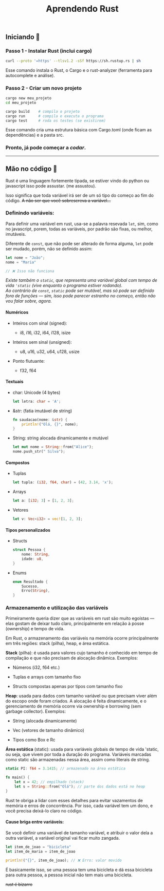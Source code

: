 <h1 style="display: flex; justify-content: center; align-items: center; height: 100px;">
  Aprendendo Rust
</h1>

## Iniciando 🚀

### Passo 1 - Instalar Rust (inclui cargo)

```sh
curl --proto '=https' --tlsv1.2 -sSf https://sh.rustup.rs | sh
```
Esse comando instala o Rust, o Cargo e o rust-analyzer (ferramenta para autocomplete e análise).

### Passo 2 - Criar um novo projeto

```sh
cargo new meu_projeto
cd meu_projeto

cargo build    # compila o projeto
cargo run      # compila e executa o programa
cargo test     # roda os testes (se existirem)
```
Esse comando cria uma estrutura básica com Cargo.toml (onde ficam as dependências) e a pasta src.

### Pronto, já pode começar a _codar_.
---
## Mão no código 🤖

Rust é uma linguagem fortemente tipada, se estiver vindo do python ou javascript isso pode assustar. (me assustou).

Isso significa que toda variável irá ser de um só tipo do começo ao fim do código. ~~A não ser que você sobrescreva a variável...~~

### Definindo variáveis:

Para definir uma variável em rust, usa-se a palavra resevada `let`, sim, como no javascript, porem, todas as variáveis, por padrão são fixas, ou melhor, imutáveis.

Diferente de `const`, que não pode ser alterado de forma alguma, `let` pode ser mudado, porém, não se definido assim:

```rust
let nome = "João";
nome = "Maria"

// ❌ Isso não funciona
```

_Existe também o `static`, que representa uma variável global com tempo de vida `'static` (vive enquanto o programa estiver rodando)._
</br>
_Ao contrário de `const`, `static` pode ser mutável, mas só pode ser definido fora de funções — sim, isso pode parecer estranho no começo, então não vou falar sobre, agora._

#### Numéricos
- Inteiros com sinal (signed):

     - i8, i16, i32, i64, i128, isize

- Inteiros sem sinal (unsigned):

    - u8, u16, u32, u64, u128, usize

- Ponto flutuante:

    - f32, f64

#### Textuais
-   char: Unicode (4 bytes)
    ```rust
    let letra: char = 'A';
    ```
-   &str: (fatia imutável de string)
    ```rust
    fn saudacao(nome: &str) {
        println!("Olá, {}", nome);
    }
    ```
-   String: string alocada dinamicamente e mutável
    ```rust
    let mut nome = String::from("Alice");
    nome.push_str(" Silva");
    ```

#### Compostos
- Tuplas
    ```rust
    let tupla: (i32, f64, char) = (42, 3.14, 'x');
    ```
- Arrays
    ```rust
    let a: [i32; 3] = [1, 2, 3];
    ```
- Vetores
    ```rust
    let v: Vec<i32> = vec![1, 2, 3];
    ```

#### Tipos personalizados
- Structs
    ```rust
    struct Pessoa {
        nome: String,
        idade: u8,
    }
    ```
- Enums
    ```rust
    enum Resultado {
        Sucesso,
        Erro(String),
    }
    ```

### Armazenamento e utilização das variáveis

Primeiramente queria dizer que as variáveis em rust são muito egoístas — elas gostam de deixar tudo claro, principalmente em relação à posse (ownership) e tempo de vida.

Em Rust, o armazenamento das variáveis na memória ocorre principalmente em três regiões: stack (pilha), heap, e área estática.

**Stack** (pilha): é usada para valores cujo tamanho é conhecido em tempo de compilação e que não precisam de alocação dinâmica. Exemplos:

- Números (i32, f64 etc.)

- Tuplas e arrays com tamanho fixo

- Structs compostas apenas por tipos com tamanho fixo

**Heap**: usada para dados com tamanho variável ou que precisam viver além do escopo onde foram criados. A alocação é feita dinamicamente, e o gerenciamento de memória ocorre via ownership e borrowing (sem garbage collector). Exemplos:

- String (alocada dinamicamente)

- Vec<T> (vetores de tamanho dinâmico)

- Tipos como Box<T> e Rc<T>

**Área estática** (static): usada para variáveis globais de tempo de vida 'static, ou seja, que vivem por toda a duração do programa. Variáveis marcadas como static são armazenadas nessa área, assim como literais de string.

```rust
static PI: f64 = 3.1415; // armazenado na área estática

fn main() {
    let x = 42; // empilhado (stack)
    let s = String::from("Olá"); // parte dos dados está no heap
}
```

Rust te obriga a lidar com esses detalhes para evitar vazamentos de memória e erros de concorrência. Por isso, cada variável tem um dono, e você precisa deixá-lo claro no código.

#### Cause briga entre variáveis:

Se você definir uma variável de tamanho variável, e atribuir o valor dela a outra variável, a variável original vai ficar muito zangada.

```rust
let item_de_joao = "bicicleta"
let item_de_maria = item_de_joao

println!("{}", item_de_joao); // ❌ Erro: valor movido
```

É basicamente isso, se uma pessoa tem uma bicicleta e dá essa bicicleta para outra pessoa, a pessoa inicial não tem mais uma bicicleta.

~~rust é bizarro~~

